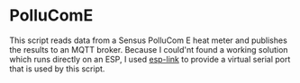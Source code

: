 # PolluComE
This script reads data from a Sensus PolluCom E heat meter and publishes the results to an MQTT broker. Because I could'nt found a working solution which runs directly on an ESP, I used [esp-link](https://github.com/jeelabs/esp-link) to provide a virtual serial port that is used by this script.
